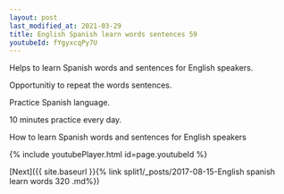 ```yaml
---
layout: post
last_modified_at: 2021-03-29
title: English Spanish learn words sentences 59 
youtubeId: fYgyxcqPy7U
---
```

 
 
Helps to learn Spanish words and sentences for English speakers.

Opportunitiy to repeat the words sentences. 

Practice Spanish language. 
 
10 minutes practice every day. 
 
How to learn Spanish words and sentences for English speakers 
 
{% include youtubePlayer.html id=page.youtubeId %}
 
 
[Next]({{ site.baseurl }}{% link  split1/_posts/2017-08-15-English spanish learn words 320 .md%})
 
